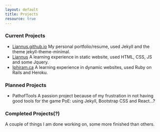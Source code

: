 ```yaml
---
layout: default
title: Projects
resource: true
---
```


### Current Projects
- [Liannus.github.io](https://Liannus.github.io)
My personal portfolio/resume, used Jekyll and the theme jekyll-theme-minimal.
- [Liannus](https://Liannus.github.io/Liannus)
A learning experience in static website, used HTML, CSS, JS and some Jquery.
- [Iphiram.ca](www.Iphiram.ca)
A learning experience in dynamic websites, used Ruby on Rails and Heroku.

### Planned Projects
- PathofTools
A passion project because of my frustration in not having good tools for the game PoE:
using Jekyll, Bootstrap CSS and React...?

### Completed Projects(?)
A couple of things I am done working on, some more finished than others.
